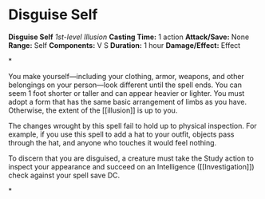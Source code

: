 # Disguise Self

**Disguise Self**
_1st-level Illusion_
**Casting Time:** 1 action
**Attack/Save:** None
**Range:** Self
**Components:** V S
**Duration:** 1 hour
**Damage/Effect:** Effect

*<p>You make yourself—including your clothing, armor, weapons, and other belongings on your person—look different until the spell ends. You can seem 1 foot shorter or taller and can appear heavier or lighter. You must adopt a form that has the same basic arrangement of limbs as you have. Otherwise, the extent of the [[illusion]] is up to you.

The changes wrought by this spell fail to hold up to physical inspection. For example, if you use this spell to add a hat to your outfit, objects pass through the hat, and anyone who touches it would feel nothing.

To discern that you are disguised, a creature must take the Study action to inspect your appearance and succeed on an Intelligence ([[Investigation]]) check against your spell save DC.</p>*